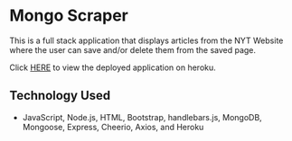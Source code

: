 # Mongo Scraper

This is a full stack application that displays articles from the NYT Website where the user can save and/or delete them from the saved page. 

Click [HERE](https://protected-sierra-50848.herokuapp.com/) to view the deployed application on heroku. 

## Technology Used

- JavaScript, Node.js, HTML, Bootstrap, handlebars.js, MongoDB, Mongoose, Express, Cheerio, Axios, and Heroku